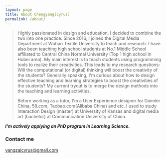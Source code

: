 ```yaml
---
layout: page
title: About Chengyang(Cyrus)
permalink: /about/
---
```


> Highly passionated in design and education, I decided to combine the two into one practice: Since 2016, I joined the Digital Media Department at Wuhan Textile University to teach and research. I have also been teaching high school students at No.1 Middle School affiliated to Central China Normal University (Top 1 high school in Hubei area). My main interest is to teach students using programming tools to realize their creativities. This leads to my research questions: Will the computational (or digital) thinking will boost the creativity of the students? Generally speaking, I'm curious about how to design effective teaching and learning strategies to boost the creativities of the students? My current tryout is to merge the design methods into the teaching and learning activities. 
> 
> Before working as a tutor, I'm a User Experience designer for Daimler China, 58.com, Taobao.com(Alibaba China) and etc. I used to study Interaction Design (master) at University of Kansas and digital media art (bachelor) at Communication University of China.   

_**I'm actively applying an PhD program in Learning Science.**_
### Contact me

[yangzaicyrus@gmail.com](mailto:yangzaicyrus@gmail.com)
